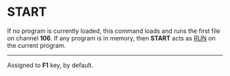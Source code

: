 # START

If no program is currently loaded, this command loads and runs the first file on channel **106**. If any program is in memory, then **START** acts as [RUN](man_cs-run.md) on the current program.

----

Assigned to **F1** key, by default.
